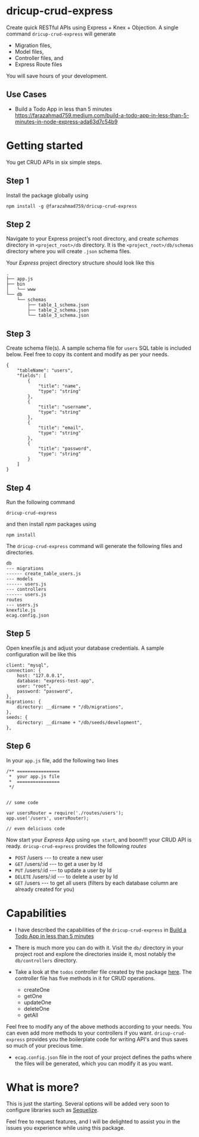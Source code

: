 # dricup-crud-express

Create quick RESTful APIs using Express + Knex + Objection. A single command `dricup-crud-express` will generate

- Migration files,
- Model files,
- Controller files, and
- Express Route files

You will save hours of your development.

## Use Cases

- Build a Todo App in less than 5 minutes
  https://farazahmad759.medium.com/build-a-todo-app-in-less-than-5-minutes-in-node-express-ada63d7c54b9

# Getting started

You get CRUD APIs in six simple steps.

## Step 1

Install the package globally using

```
npm install -g @farazahmad759/dricup-crud-express
```

## Step 2

Navigate to your Express project's root directory, and create _schemas_ directory in `<project_root>/db` directory. It is the `<project_root>/db/schemas` directory where you will create `.json` schema files.

Your _Express_ project directory structure should look like this

```
.
├── app.js
├── bin
│   └── www
└── db
    └── schemas
        ├── table_1_schema.json
        ├── table_2_schema.json
        └── table_3_schema.json
```

## Step 3

Create schema file(s). A sample schema file for `users` SQL table is included below. Feel free to copy its content and modify as per your needs.

```
{
    "tableName": "users",
    "fields": [
        {
            "title": "name",
            "type": "string"
        },
        {
            "title": "username",
            "type": "string"
        },
        {
            "title": "email",
            "type": "string"
        },
        {
            "title": "password",
            "type": "string"
        }
    ]
}
```

## Step 4

Run the following command

```
dricup-crud-express
```

and then install _npm_ packages using

```
npm install
```

The `dricup-crud-express` command will generate the following files and directories.

```
db
--- migrations
------ create_table_users.js
--- models
------ users.js
--- controllers
------ users.js
routes
--- users.js
knexfile.js
ecag.config.json
```

## Step 5

Open knexfile.js and adjust your database credentials. A sample configuration will be like this

```
client: "mysql",
connection: {
    host: "127.0.0.1",
    database: "express-test-app",
    user: "root",
    password: "password",
},
migrations: {
    directory: __dirname + "/db/migrations",
},
seeds: {
    directory: __dirname + "/db/seeds/development",
},
```

## Step 6

In your `app.js` file, add the following two lines

```
/** ================
 *  your app.js file
 *  ================
 */


// some code

var usersRouter = require('./routes/users');
app.use('/users', usersRouter);

// even deliciuos code
```

Now start your _Express_ App using `npm start`, and boom!!! your CRUD API is ready. `dricup-crud-express` provides the following _routes_

- `POST` /users --- to create a new user
- `GET` /users/:id --- to get a user by Id
- `PUT` /users/:id --- to update a user by Id
- `DELETE` /users/:id --- to delete a user by Id
- `GET` /users --- to get all users (filters by each database column are already created for you)

# Capabilities

- I have described the capabilities of the `dricup-crud-express` in
  [Build a Todo App in less than 5 minutes](https://farazahmad759.medium.com/build-a-todo-app-in-less-than-5-minutes-in-node-express-ada63d7c54b9)

- There is much more you can do with it. Visit the `db/` directory in your project root and explore the directories inside it, most notably the `db/controllers` directory.
- Take a look at the `todos` controller file created by the package [here](https://github.com/farazahmad759/dricup-crud-express/blob/main/examples/hello-todo/db/controllers/todos.js). The controller file has five methods in it for CRUD operations.

  - createOne
  - getOne
  - updateOne
  - deleteOne
  - getAll

Feel free to modify any of the above methods according to your needs. You can even add more methods to your controllers if you want. `dricup-crud-express` provides you the boilerplate code for writing API's and thus saves so much of your precious time.

- `ecag.config.json` file in the root of your project defines the paths where the files will be generated, which you can modify it as you want.

# What is more?

This is just the starting. Several options will be added very soon to configure libraries such as [Sequelize](https://sequelize.org/).

Feel free to request features, and I will be delighted to assist you in the issues you experience while using this package.
